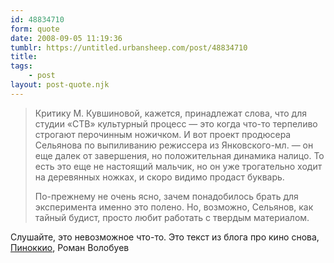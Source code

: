 ```yaml
---
id: 48834710
form: quote
date: 2008-09-05 11:19:36
tumblr: https://untitled.urbansheep.com/post/48834710
title: 
tags:
    - post
layout: post-quote.njk
---
```


<blockquote>
<p>Критику М. Кувшиновой, кажется, принадлежат слова, что для студии «СТВ» культурный процесс — это когда что-то терпеливо строгают перочинным ножичком. И вот проект продюсера Сельянова по выпиливанию режиссера из Янковского-мл. — он еще далек от завершения, но положительная динамика налицо. То есть это еще не настоящий мальчик, но он уже трогательно ходит на деревянных ножках, и скоро видимо продаст  букварь.</p>

<p>По-прежнему не очень ясно, зачем понадобилось брать для эксперимента именно это полено. Но, возможно, Сельянов, как тайный будист, просто любит работать с твердым материалом.</p>
</blockquote>

Слушайте, это невозможное что-то. Это текст из блога про кино снова, <a href="http://www.afisha.ru/blogcomments/2623/page1/">Пиноккио</a>, Роман Волобуев
